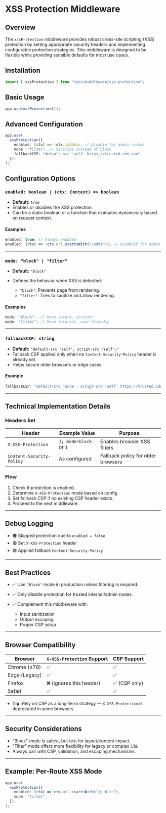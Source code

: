 # XSS Protection Middleware

## Overview

The `xssProtection` middleware provides robust cross-site scripting (XSS) protection by setting appropriate security headers and implementing configurable protection strategies. This middleware is designed to be flexible while providing sensible defaults for most use cases.

## Installation

```ts
import { xssProtection } from "tezx/middleware/xss-protection";
```

## Basic Usage

```ts
app.use(xssProtection());
```

## Advanced Configuration

```ts
app.use(
  xssProtection({
    enabled: (ctx) => !ctx.isAdmin, // Disable for admin routes
    mode: "filter", // Sanitize instead of block
    fallbackCSP: "default-src 'self' https://trusted.cdn.com",
  }),
);
```

## Configuration Options

### `enabled: boolean | (ctx: Context) => boolean`

* **Default:** `true`
* Enables or disables the XSS protection.
* Can be a static boolean or a function that evaluates dynamically based on request context.

#### Examples

```ts
enabled: true; // Always enabled
enabled: (ctx) => !ctx.url.startsWith("/admin"); // Disabled for admin
```

---

### `mode: "block" | "filter"`

* **Default:** `"block"`
* Defines the behavior when XSS is detected:

  * `"block"`: Prevents page from rendering.
  * `"filter"`: Tries to sanitize and allow rendering.

#### Examples

```ts
mode: "block";  // More secure, stricter
mode: "filter"; // More tolerant, user-friendly
```

---

### `fallbackCSP: string`

* **Default:** `"default-src 'self'; script-src 'self';"`
* Fallback CSP applied only when no `Content-Security-Policy` header is already set.
* Helps secure older browsers or edge cases.

#### Example

```ts
fallbackCSP: "default-src 'none'; script-src 'self' https://trusted.cdn.com";
```

---

## Technical Implementation Details

### Headers Set

| Header                    | Example Value          | Purpose                            |
| ------------------------- | ---------------------- | ---------------------------------- |
| `X-XSS-Protection`        | `1; mode=block` or `1` | Enables browser XSS filters        |
| `Content-Security-Policy` | As configured          | Fallback policy for older browsers |

### Flow

1. Check if protection is enabled.
2. Determine `X-XSS-Protection` mode based on config.
3. Set fallback CSP if no existing CSP header exists.
4. Proceed to the next middleware.

---

## Debug Logging

* 🟠 Skipped protection due to `enabled = false`
* 🟢 Set `X-XSS-Protection` header
* 🟣 Applied fallback `Content-Security-Policy`

---

## Best Practices

* ✅ Use `"block"` mode in production unless filtering is required.
* ✅ Only disable protection for trusted internal/admin routes.
* ✅ Complement this middleware with:

  * Input sanitization
  * Output escaping
  * Proper CSP setup

---

## Browser Compatibility

| Browser       | `X-XSS-Protection` Support | CSP Support  |
| ------------- | -------------------------- | ------------ |
| Chrome (≤78)  | ✅                          | ✅            |
| Edge (Legacy) | ✅                          | ✅            |
| Firefox       | ❌ (ignores this header)    | ✅ (CSP only) |
| Safari        | ✅                          | ✅            |

* **Tip:** Rely on CSP as a long-term strategy — `X-XSS-Protection` is deprecated in some browsers.

---

## Security Considerations

* "Block" mode is safest, but test for layout/content impact.
* "Filter" mode offers more flexibility for legacy or complex UIs.
* Always pair with CSP, validation, and escaping mechanisms.

---

## Example: Per-Route XSS Mode

```ts
app.use(
  xssProtection({
    enabled: (ctx) => ctx.url.startsWith("/public"),
    mode: "filter",
  }),
);
```

